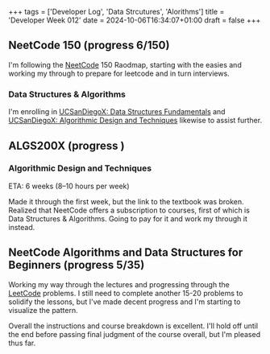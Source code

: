 +++
tags = ['Developer Log', 'Data Strcutures', 'Alorithms']
title = 'Developer Week 012'
date = 2024-10-06T16:34:07+01:00
draft = false
+++

## NeetCode 150 (progress 6/150)

I'm following the [NeetCode](https://neetcode.io/roadmap) 150 Raodmap, starting with the easies and working my through to prepare for leetcode and in turn interviews.

### Data Structures & Algorithms

I'm enrolling in [UCSanDiegoX: Data Structures Fundamentals](https://www.edx.org/learn/data-structures/the-university-of-california-san-diego-data-structures-fundamentals) and [UCSanDiegoX: Algorithmic Design and Techniques](https://www.edx.org/learn/algorithms/the-university-of-california-san-diego-algorithmic-design-and-techniques) likewise to assist further.

## ALGS200X (progress )

### Algorithmic Design and Techniques

ETA: 6 weeks (8–10 hours per week)

Made it through the first week, but the link to the textbook was broken. Realized that NeetCode offers a subscription to courses, first of which is Data Structures & Algorithms. Going to pay for it and work my through it instead.

## NeetCode Algorithms and Data Structures for Beginners (progress 5/35)

Working my way through the lectures and progressing through the [LeetCode](https://leetcode.com/u/pbrazeale/) problems. I still need to complete another 15-20 problems to solidify the lessons, but I've made decent progress and I'm starting to visualize the pattern.

Overall the instructions and course breakdown is excellent. I'll hold off until the end before passing final judgment of the course overall, but I'm pleased thus far.
